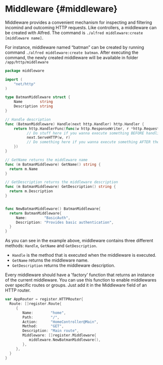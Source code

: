 # Middleware {#middleware}

Middleware provides a convenient mechanism for inspecting and filtering  incomind and outcoming HTTP requests. Like controllers, a middleware can be created with Alfred. The command is `./alfred middleware:create [middleware name]`.

For instance, middleware named “batman” can be created by running command `./alfred middleware:create batman`.
After executing the command, the newly created middleware will be available in folder `/app/http/middleware`

```go title="New batman middleware
package middleware

import (
    "net/http"
)

type BatmanMiddleware struct {
    Name        string
    Description string
}

// Handle description
func (BatmanMiddleware) Handle(next http.Handler) http.Handler {
    return http.HandlerFunc(func(w http.ResponseWriter, r *http.Request){
          // Do stuff here if you wanna execute something BEFORE handling the request
          next.ServeHTTP(w, r)
          // Do something here if you wanna execute something AFTER the request
    })
}

// GetName returns the middleware name
func (m BatmanMiddleware) GetName() string {
  return m.Name
}

// GetDescription returns the middleware description
func (m BatmanMiddleware) GetDescription() string {
  return m.Description
}


func NewBatmanMiddleware() BatmanMiddleware{
  return BatmanMiddleware{
     Name:        "BasicAuth",
     Description: "Provides basic authentication",
  }
}
```

As you can see in the example above, middleware contains three different methods: `Handle`, `GetName` and `GetDescription`.

* `Handle` is the method that is executed when the middleware is executed.
* `GetName` returns the middleware name.
* `GetDescription` returns the middleware description.

Every middleware should have a 'factory' function that returns an instance of the current middleware. You can use this function to enable middlewares over specific routes or groups. Just add it in the Middleware field of an HTTP router.

```go title="Middleware in HTTPRouter"
var AppRouter = register.HTTPRouter{
  Route: []register.Route{
     {
        Name:        "home",
        Path:        "/",
        Action:      "HomeController@Main",
        Method:      "GET",
        Description: "Main route",
        Middleware: []register.Middleware{
           middleware.NewBatmanMiddleware(),
        },
     },
  }
}
```
